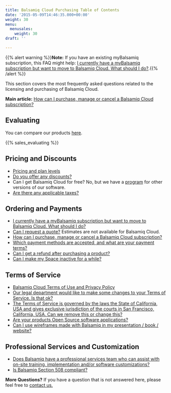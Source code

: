 ```yaml
---
title: Balsamiq Cloud Purchasing Table of Contents
date: '2015-05-09T14:46:35.000+00:00'
weight: 30
menu:
  menusales:
    weight: 30
draft: ''

---
```


{{% alert warning %}}**Note:** If you have an existing myBalsamiq subscription, this FAQ might help: [I currently have a myBalsamiq subscription but want to move to Balsamiq Cloud. What should I do?](/sales/mybtocloud).{{% /alert %}}

This section covers the most frequently asked questions related to the licensing and purchasing of Balsamiq Cloud.

**Main article:** [How can I purchase, manage or cancel a Balsamiq Cloud subscription?](/sales/cloudsubscriptions/)

## Evaluating

You can compare our products <a href="https://balsamiq.com/products/">here</a>.

{{% sales_evaluating %}}

## Pricing and Discounts

*   [Pricing and plan levels](https://balsamiq.com/buy/#cloud)
*   [Do you offer any discounts?](/sales/discounts/)
*   Can I get Balsamiq Cloud for free? No, but we have a [program](https://balsamiq.com/free) for other versions of our software.
*   [Are there any applicable taxes?](/sales/taxes/)

## Ordering and Payments

*   [I currently have a myBalsamiq subscription but want to move to Balsamiq Cloud. What should I do?](/sales/mybtocloud)
*   [Can I request a quote?](/sales/quote/) Estimates are not available for Balsamiq Cloud.
*   [How can I purchase, manage or cancel a Balsamiq Cloud subscription?](/sales/cloudsubscriptions/)
*   [Which payment methods are accepted, and what are your payment terms?](/sales/paymentmethods/#subscriptions)
*   [Can I get a refund after purchasing a product?](/sales/refunds/)
*   [Can I make my Space inactive for a while?](/sales/cloudsubscriptions/#auto-hibernation)

## Terms of Service

*   [Balsamiq Cloud Terms of Use and Privacy Policy](https://docs.balsamiq.com/cloud/tos/)
*   [Our legal department would like to make some changes to your Terms of Service. Is that ok?](/sales/customeula/)
*   [The Terms of Service is governed by the laws the State of California, USA and gives exclusive jurisdiction of the courts in San Francisco, California, USA. Can we remove this or change this?](/sales/jurisdiction/)
*   [Are your products Open Source software applications?](/sales/opensource/)
*   [Can I use wireframes made with Balsamiq in my presentation / book / website?](/sales/ipownership/)

## Professional Services and Customization

*   [Does Balsamiq have a professional services team who can assist with on-site training, implementation and/or software customizations?](/sales/training/)
*   [Is Balsamiq Section 508 compliant?](/sales/508/)

​**More Questions?** If you have a question that is not answered here, please feel free to [contact us.](mailto:sales@balsamiq.com?subject=I%20have%20questions%20about%20purchasing%20Balsamiq%20Cloud)
